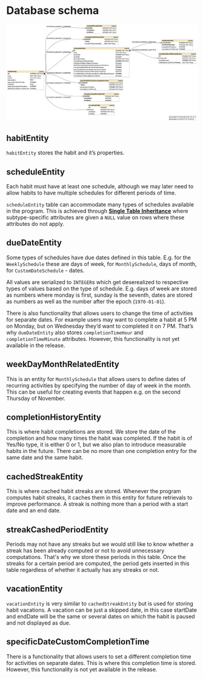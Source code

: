 # Database schema

![Database Schema](images/routinetracker_db_schema.png)

## habitEntity

`habitEntity` stores the habit and it’s properties. 

## scheduleEntity

Each habit must have at least one schedule, although we may later need to allow habits to have multiple schedules for different periods of time. 

`scheduleEntity` table can accommodate many types of schedules available in the program. This is achieved through **[Single Table Inheritance](https://stackoverflow.com/a/3579462/22295134)** where subtype-specific attributes are given a `NULL` value on rows where these attributes do not apply.

## dueDateEntity

Some types of schedules have due dates defined in this table. E.g. for the `WeeklySchedule` these are days of week, for `MonthlySchedule`, days of month, for `CustomDateSchedule` - dates. 

All values are serialized to `INTEGER`s which get deserealized to respective types of values based on the type of schedule. E.g. days of week are stored as numbers where monday is first, sunday is the seventh, dates are stored as numbers as well as the number after the epoch (`1970-01-01`).

There is also functionality that allows users to change the time of activities for separate dates. For example users may want to complete a habit at 5 PM on Monday, but on Wednesday they’d want to completed it on 7 PM. That’s why `dueDateEntity` also stores `completionTimeHour` and `completionTimeMinute` attributes. However, this functionality is not yet available in the release.

## weekDayMonthRelatedEntity

This is an entity for `MonthlySchedule` that allows users to define dates of recurring activities by specifying the number of day of week in the month. This can be useful for creating events that happen e.g. on the second Thursday of November.

## completionHistoryEntity

This is where habit completions are stored. We store the date of the completion and how many times the habit was completed. If the habit is of Yes/No type, it is either 0 or 1, but we also plan to introduce measurable habits in the future. There can be no more than one completion entry for the same date and the same habit.

## cachedStreakEntity

This is where cached habit streaks are stored. Whenever the program computes habit streaks, it caches them in this entity for future retrievals to improve performance. A streak is nothing more than a period with a start date and an end date.

## streakCashedPeriodEntity

Periods may not have any streaks but we would still like to know whether a streak has been already computed or not to avoid unnecessary computations. That's why we store these periods in this table. Once the streaks for a certain period are computed, the period gets inserted in this table regardless of whether it actually has any streaks or not. 

## vacationEntity

`vacationEntity` is very similar to `cachedStreakEntity` but is used for storing habit vacations. A vacation can be just a skipped date, in this case startDate and endDate will be the same or several dates on which the habit is paused and not displayed as due.

## specificDateCustomCompletionTime

There is a functionality that allows users to set a different completion time for activities on separate dates. This is where this completion time is stored. However, this functionality is not yet available in the release.